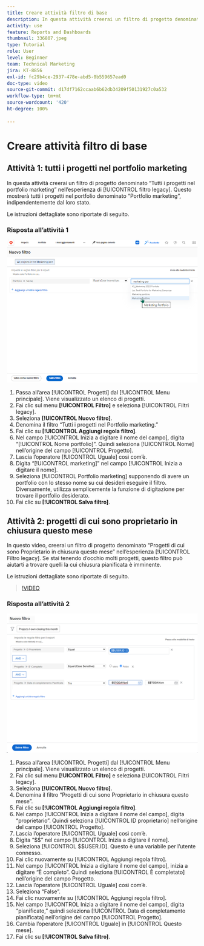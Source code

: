 ```yaml
---
title: Creare attività filtro di base
description: In questa attività creerai un filtro di progetto denominato “Progetti di cui sono Proprietario in chiusura questo mese”.
activity: use
feature: Reports and Dashboards
thumbnail: 336807.jpeg
type: Tutorial
role: User
level: Beginner
team: Technical Marketing
jira: KT-8856
exl-id: fc29b4ce-2937-478e-abd5-0b559657ead0
doc-type: video
source-git-commit: d17df7162ccaab6b62db34209f50131927c0a532
workflow-type: tm+mt
source-wordcount: '420'
ht-degree: 100%

---
```


# Creare attività filtro di base

## Attività 1: tutti i progetti nel portfolio marketing

In questa attività creerai un filtro di progetto denominato “Tutti i progetti nel portfolio marketing” nell’esperienza di [!UICONTROL filtro legacy]. Questo mostrerà tutti i progetti nel portfolio denominato “Portfolio marketing”, indipendentemente dal loro stato.

Le istruzioni dettagliate sono riportate di seguito.

### Risposta all’attività 1

![Immagine della schermata per creare un nuovo filtro](assets/basic-filter-activity-1.png)

1. Passa all’area [!UICONTROL Progetti] dal [!UICONTROL Menu principale]. Viene visualizzato un elenco di progetti.
1. Fai clic sul menu **[!UICONTROL Filtro]** e seleziona [!UICONTROL Filtri legacy].
1. Seleziona **[!UICONTROL Nuovo filtro]**.
1. Denomina il filtro “Tutti i progetti nel Portfolio marketing.”
1. Fai clic su **[!UICONTROL Aggiungi regola filtro]**.
1. Nel campo [!UICONTROL Inizia a digitare il nome del campo], digita “[!UICONTROL Nome portfolio]”. Quindi seleziona [!UICONTROL Nome] nell’origine del campo [!UICONTROL Progetto].
1. Lascia l’operatore [!UICONTROL Uguale] così com’è.
1. Digita “[!UICONTROL marketing]” nel campo [!UICONTROL Inizia a digitare il nome].
1. Seleziona [!UICONTROL Portfolio marketing] supponendo di avere un portfolio con lo stesso nome su cui desideri eseguire il filtro. Diversamente, utilizza semplicemente la funzione di digitazione per trovare il portfolio desiderato.
1. Fai clic su **[!UICONTROL Salva filtro]**.

## Attività 2: progetti di cui sono proprietario in chiusura questo mese

In questo video, creerai un filtro di progetto denominato “Progetti di cui sono Proprietario in chiusura questo mese” nell’esperienza [!UICONTROL Filtro legacy]. Se stai tenendo d’occhio molti progetti, questo filtro può aiutarti a trovare quelli la cui chiusura pianificata è imminente.

Le istruzioni dettagliate sono riportate di seguito.

>[!VIDEO](https://video.tv.adobe.com/v/336807/?quality=12&learn=on&enablevpops)

### Risposta all’attività 2

![Immagine della schermata per creare un nuovo filtro](assets/basic-filter-activity-updated-6-15-21.png)

1. Passa all’area [!UICONTROL Progetti] dal [!UICONTROL Menu principale]. Viene visualizzato un elenco di progetti.
1. Fai clic sul menu **[!UICONTROL Filtro]** e seleziona [!UICONTROL Filtri legacy].
1. Seleziona **[!UICONTROL Nuovo filtro]**.
1. Denomina il filtro “Progetti di cui sono Proprietario in chiusura questo mese”.
1. Fai clic su **[!UICONTROL Aggiungi regola filtro]**.
1. Nel campo [!UICONTROL Inizia a digitare il nome del campo], digita “proprietario”. Quindi seleziona [!UICONTROL ID proprietario] nell’origine del campo [!UICONTROL Progetto].
1. Lascia l’operatore [!UICONTROL Uguale] così com’è.
1. Digita “$$” nel campo [!UICONTROL Inizia a digitare il nome].
1. Seleziona [!UICONTROL $$USER.ID]. Questo è una variabile per l’utente connesso.
1. Fai clic nuovamente su [!UICONTROL Aggiungi regola filtro].
1. Nel campo [!UICONTROL Inizia a digitare il nome del campo], inizia a digitare “È completo”. Quindi seleziona [!UICONTROL È completato] nell’origine del campo Progetto.
1. Lascia l’operatore [!UICONTROL Uguale] così com’è.
1. Seleziona “False”.
1. Fai clic nuovamente su [!UICONTROL Aggiungi regola filtro].
1. Nel campo [!UICONTROL Inizia a digitare il nome del campo], digita “pianificato,” quindi seleziona [!UICONTROL Data di completamento pianificata] nell’origine del campo [!UICONTROL Progetto].
1. Cambia l’operatore [!UICONTROL Uguale] in [!UICONTROL Questo mese].
1. Fai clic su **[!UICONTROL Salva filtro]**.
